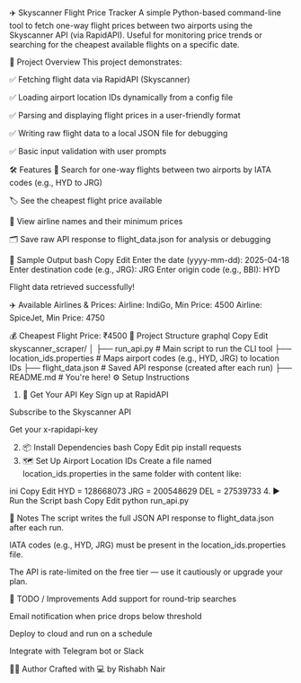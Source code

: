 ✈️ Skyscanner Flight Price Tracker
A simple Python-based command-line tool to fetch one-way flight prices between two airports using the Skyscanner API (via RapidAPI). Useful for monitoring price trends or searching for the cheapest available flights on a specific date.

📌 Project Overview
This project demonstrates:

✅ Fetching flight data via RapidAPI (Skyscanner)

✅ Loading airport location IDs dynamically from a config file

✅ Parsing and displaying flight prices in a user-friendly format

✅ Writing raw flight data to a local JSON file for debugging

✅ Basic input validation with user prompts

🛠️ Features
🔎 Search for one-way flights between two airports by IATA codes (e.g., HYD to JRG)

🏷️ See the cheapest flight price available

🛫 View airline names and their minimum prices

🗂️ Save raw API response to flight_data.json for analysis or debugging

🧪 Sample Output
bash
Copy
Edit
Enter the date (yyyy-mm-dd): 2025-04-18
Enter destination code (e.g., JRG): JRG
Enter origin code (e.g., BBI): HYD

Flight data retrieved successfully!

✈️ Available Airlines & Prices:
Airline: IndiGo, Min Price: 4500
Airline: SpiceJet, Min Price: 4750

💰 Cheapest Flight Price: ₹4500
📁 Project Structure
graphql
Copy
Edit
skyscanner_scraper/
│
├── run_api.py                 # Main script to run the CLI tool
├── location_ids.properties    # Maps airport codes (e.g., HYD, JRG) to location IDs
├── flight_data.json           # Saved API response (created after each run)
├── README.md                  # You're here!
⚙️ Setup Instructions
1. 🔑 Get Your API Key
Sign up at RapidAPI

Subscribe to the Skyscanner API

Get your x-rapidapi-key

2. 📦 Install Dependencies
bash
Copy
Edit
pip install requests
3. 🗺️ Set Up Airport Location IDs
Create a file named location_ids.properties in the same folder with content like:

ini
Copy
Edit
HYD = 128668073
JRG = 200548629
DEL = 27539733
4. ▶️ Run the Script
bash
Copy
Edit
python run_api.py

📝 Notes
The script writes the full JSON API response to flight_data.json after each run.

IATA codes (e.g., HYD, JRG) must be present in the location_ids.properties file.

The API is rate-limited on the free tier — use it cautiously or upgrade your plan.

📌 TODO / Improvements
 Add support for round-trip searches

 Email notification when price drops below threshold

 Deploy to cloud and run on a schedule

 Integrate with Telegram bot or Slack

🧑‍💻 Author
Crafted with 💻 by Rishabh Nair


